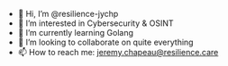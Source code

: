 - 👋 Hi, I’m @resilience-jychp
- 👀 I’m interested in Cybersecurity & OSINT
- 🌱 I’m currently learning Golang
- 💞️ I’m looking to collaborate on quite everything
- 📫 How to reach me: jeremy.chapeau@resilience.care

<!---
resilience-jychp/resilience-jychp is a ✨ special ✨ repository because its `README.md` (this file) appears on your GitHub profile.
You can click the Preview link to take a look at your changes.
--->
